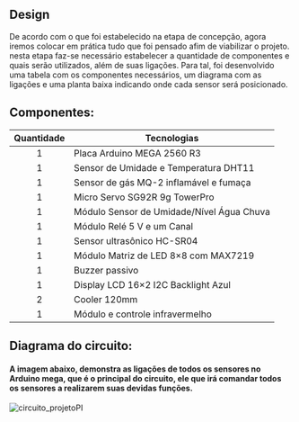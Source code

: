 ## Design

De acordo com o que foi estabelecido na etapa de concepção, agora iremos colocar em prática tudo que foi pensado afim de viabilizar o projeto. nesta etapa faz-se necessário estabelecer a quantidade de componentes e quais serão utilizados, além de suas ligações. Para tal, foi desenvolvido uma tabela com os componentes necessários, um diagrama com as ligações e uma planta baixa indicando onde cada sensor será posicionado.

## Componentes:

Quantidade  | Tecnologias
:---------:   | ------
1           | Placa Arduino MEGA 2560 R3
1           | Sensor de Umidade e Temperatura DHT11
1           | Sensor de gás MQ-2 inflamável e fumaça
1           | Micro Servo SG92R 9g TowerPro
1           | Módulo Sensor de Umidade/Nível Água Chuva
1           | Módulo Relé 5 V e um Canal
1           | Sensor ultrasônico HC-SR04
1           | Módulo Matriz de LED 8×8 com MAX7219
1           | Buzzer passivo
1           | Display LCD 16×2 I2C Backlight Azul
2           | Cooler 120mm
1           | Módulo e controle infravermelho


## Diagrama do circuito:

#### A imagem abaixo, demonstra as ligações de todos os sensores no Arduino mega, que é o principal do circuito, ele que irá comandar todos os sensores a realizarem suas devidas funções.

![circuito_projetoPI](https://user-images.githubusercontent.com/72568537/144081114-8f59c92e-7e57-409e-9cfe-b606c5aff8f6.png)
